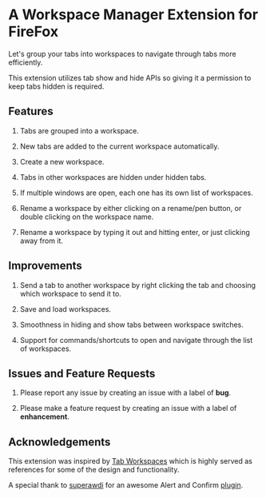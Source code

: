 # A Workspace Manager Extension for FireFox

Let's group your tabs into workspaces to navigate through tabs more efficiently.

This extension utilizes tab show and hide APIs so giving it a permission to keep tabs hidden is required.

## Features

1. Tabs are grouped into a workspace.

2. New tabs are added to the current workspace automatically.

3. Create a new workspace.

4. Tabs in other workspaces are hidden under hidden tabs.

5. If multiple windows are open, each one has its own list of workspaces.

6. Rename a workspace by either clicking on a rename/pen button, or double clicking on the workspace name.

7. Rename a workspace by typing it out and hitting enter, or just clicking away from it.

## Improvements

1. Send a tab to another workspace by right clicking the tab and choosing which workspace to send it to.

2. Save and load workspaces.

3. Smoothness in hiding and show tabs between workspace switches.

4. Support for commands/shortcuts to open and navigate through the list of workspaces.

## Issues and Feature Requests

1. Please report any issue by creating an issue with a label of **bug**.

2. Please make a feature request by creating an issue with a label of **enhancement**.

## Acknowledgements

This extension was inspired by [Tab Workspaces](https://addons.mozilla.org/en-US/firefox/addon/tab-workspaces) which is highly served as references for some of the design and functionality.

A special thank to [superawdi](https://github.com/superawdi) for an awesome Alert and Confirm [plugin](https://github.com/superawdi/Fnon).